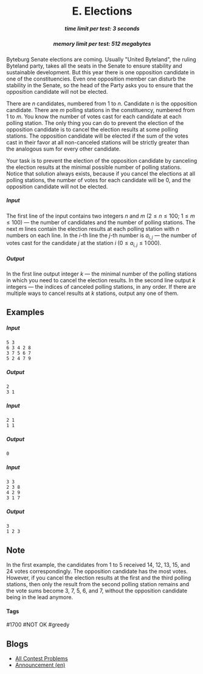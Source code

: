 <h1 style='text-align: center;'> E. Elections</h1>

<h5 style='text-align: center;'>time limit per test: 3 seconds</h5>
<h5 style='text-align: center;'>memory limit per test: 512 megabytes</h5>

Byteburg Senate elections are coming. Usually "United Byteland", the ruling Byteland party, takes all the seats in the Senate to ensure stability and sustainable development. But this year there is one opposition candidate in one of the constituencies. Even one opposition member can disturb the stability in the Senate, so the head of the Party asks you to ensure that the opposition candidate will not be elected.

There are $n$ candidates, numbered from 1 to $n$. Candidate $n$ is the opposition candidate. There are $m$ polling stations in the constituency, numbered from 1 to $m$. You know the number of votes cast for each candidate at each polling station. The only thing you can do to prevent the election of the opposition candidate is to cancel the election results at some polling stations. The opposition candidate will be elected if the sum of the votes cast in their favor at all non-canceled stations will be strictly greater than the analogous sum for every other candidate. 

Your task is to prevent the election of the opposition candidate by canceling the election results at the minimal possible number of polling stations. Notice that solution always exists, because if you cancel the elections at all polling stations, the number of votes for each candidate will be 0, and the opposition candidate will not be elected.

##### Input

The first line of the input contains two integers $n$ and $m$ ($2\le n\le 100$; $1\le m \le 100$) — the number of candidates and the number of polling stations. The next $m$ lines contain the election results at each polling station with $n$ numbers on each line. In the $i$-th line the $j$-th number is $a_{i,j}$ — the number of votes cast for the candidate $j$ at the station $i$ ($0\le a_{i,j} \le 1\,000$).

##### Output

In the first line output integer $k$ — the minimal number of the polling stations in which you need to cancel the election results. In the second line output $k$ integers — the indices of canceled polling stations, in any order. If there are multiple ways to cancel results at $k$ stations, output any one of them.

## Examples

##### Input


```text
5 3
6 3 4 2 8
3 7 5 6 7
5 2 4 7 9
```
##### Output


```text
2
3 1 
```
##### Input


```text
2 1
1 1
```
##### Output


```text
0

```
##### Input


```text
3 3
2 3 8
4 2 9
3 1 7
```
##### Output


```text
3
1 2 3 
```
## Note

In the first example, the candidates from 1 to 5 received 14, 12, 13, 15, and 24 votes correspondingly. The opposition candidate has the most votes. However, if you cancel the election results at the first and the third polling stations, then only the result from the second polling station remains and the vote sums become 3, 7, 5, 6, and 7, without the opposition candidate being in the lead anymore. 



#### Tags 

#1700 #NOT OK #greedy 

## Blogs
- [All Contest Problems](../2019-2020_ICPC,_NERC,_Northern_Eurasia_Finals_(Unrated,_Online_Mirror,_ICPC_Rules,_Teams_Preferred).md)
- [Announcement (en)](../blogs/Announcement_(en).md)
